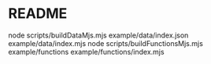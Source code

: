 # README

node scripts/buildDataMjs.mjs example/data/index.json example/data/index.mjs
node scripts/buildFunctionsMjs.mjs example/functions example/functions/index.mjs
